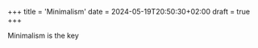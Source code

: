 +++
title = 'Minimalism'
date = 2024-05-19T20:50:30+02:00
draft = true
+++

Minimalism is the key

<!--more-->